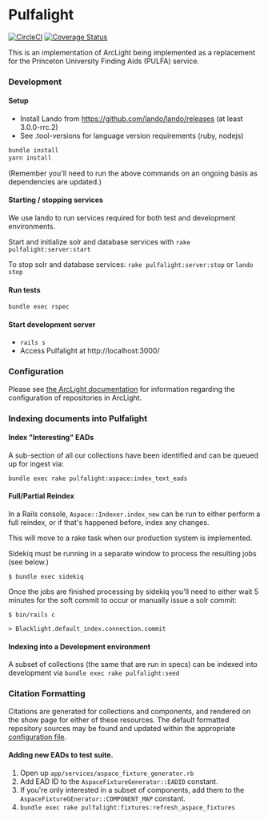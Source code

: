 # Pulfalight
[![CircleCI](https://circleci.com/gh/pulibrary/pulfalight.svg?style=svg)](https://circleci.com/gh/pulibrary/pulfalight)
[![Coverage
Status](https://coveralls.io/repos/github/pulibrary/pulfalight/badge.svg?branch=master)](https://coveralls.io/github/pulibrary/pulfalight?branch=master)

This is an implementation of ArcLight being implemented as a replacement for the
 Princeton University Finding Aids (PULFA) service.

### Development

#### Setup
* Install Lando from https://github.com/lando/lando/releases (at least 3.0.0-rrc.2)
* See .tool-versions for language version requirements (ruby, nodejs)

```sh
bundle install
yarn install
```
(Remember you'll need to run the above commands on an ongoing basis as dependencies are updated.)

#### Starting / stopping services
We use lando to run services required for both test and development
environments.

Start and initialize solr and database services with `rake pulfalight:server:start`

To stop solr and database services: `rake pulfalight:server:stop` or `lando stop`

#### Run tests
`bundle exec rspec`

#### Start development server
- `rails s`
- Access Pulfalight at http://localhost:3000/

### Configuration
Please see [the ArcLight
documentation](https://github.com/projectblacklight/arclight/wiki/Indexing-EAD-in-ArcLight#repository-configuration)
for information regarding the configuration of repositories in ArcLight.

### Indexing documents into Pulfalight

#### Index "Interesting" EADs
A sub-section of all our collections have been identified and can be queued up
  for ingest via:

  `bundle exec rake pulfalight:aspace:index_text_eads`

#### Full/Partial Reindex

In a Rails console, `Aspace::Indexer.index_new` can be run to either perform a
full reindex, or if that's happened before, index any changes.

This will move to a rake task when our production system is implemented.

Sidekiq must be running in a separate window to process the resulting jobs (see below.)

`$ bundle exec sidekiq`

Once the jobs are finished processing by sidekiq you'll need to either wait 5 minutes for the soft commit to occur or manually issue a solr commit:

`$ bin/rails c`

`> Blacklight.default_index.connection.commit`

#### Indexing into a Development environment

A subset of collections (the same that are run in specs) can be indexed into
  development via `bundle exec rake pulfalight:seed`

### Citation Formatting

Citations are generated for collections and components, and rendered on the
show page for either of these resources. The default formatted repository
sources may be found and updated within the appropriate [configuration
file](./config/citations.yml).

#### Adding new EADs to test suite.

1. Open up `app/services/aspace_fixture_generator.rb`
1. Add EAD ID to the `AspaceFixtureGenerator::EADID` constant.
1. If you're only interested in a subset of components, add them to the
   `AspaceFixtureGEnerator::COMPONENT_MAP` constant.
1. `bundle exec rake pulfalight:fixtures:refresh_aspace_fixtures`
